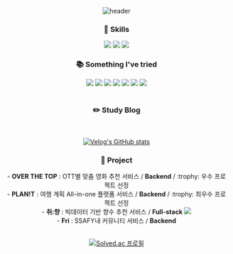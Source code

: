 <div align="center"> 
  
  ![header](https://capsule-render.vercel.app/api?type=cylinder&animation=fadeIn&text=Kyong's%20github&color=gradient&fontSize=40)
    
  ### :wrench: Skills
  <img src="https://img.shields.io/badge/JAVA-007396?style=for-the-badge&logo=java&logoColor=white">
  <img src="https://img.shields.io/badge/Python-3776AB?style=for-the-badge&logo=Python&logoColor=white">
  <img src="https://img.shields.io/badge/springboot-6DB33F?style=for-the-badge&logo=springboot&logoColor=white">
  
  <br/>
  
  ### :books: Something I've tried
  <img src="https://img.shields.io/badge/django-092E20?style=flat-round-square&logo=django&logoColor=white">
  <img src="https://img.shields.io/badge/MySQL-4479A1?style=flat-round-square&logo=MySQL&logoColor=white">
  <img src="https://img.shields.io/badge/MariaDB-003545?style=flat-round-square&logo=MariaDB&logoColor=white">
  <img src="https://img.shields.io/badge/JavaScript-F7DF1E?style=flat-round-square&logo=javascript&logoColor=white">
  <img src="https://img.shields.io/badge/React-61DAFB?style=flat-round-square&logo=react&logoColor=white">
  <img src="https://img.shields.io/badge/html5-E34F26?style=flat-round-square&logo=html5&logoColor=white">
  <img src="https://img.shields.io/badge/css3-1572B6?style=flat-round-square&logo=css3&logoColor=white">
  
  <br/>
  <br/>
  

  
  ### :pencil2: Study Blog
   
  <br/>

  [![Velog's GitHub stats](https://velog-readme-stats.vercel.app/api?name=hagnoykmik)](https://velog.io/@hagnoykmik)
  <br/>
</div> 

<div align="center"> 

  ### :office: Project
  <div> - <b>OVER THE TOP</b> : OTT별 맞춤 영화 추천 서비스 / <b>Backend</b> / :trophy: 우수 프로젝트 선정 </div>
  <div> - <b>PLAN!T</b> : 여행 계획 All-in-one 플랫폼 서비스 / <b>Backend</b> / :trophy: 최우수 프로젝트 선정 </div>
  <div> - <b>취:향</b> : 빅데이터 기반 향수 추천 서비스 / <b>Full-stack</b>  
    <a href="https://makeyourpreference.com/" target="_blank"><img src="https://img.shields.io/badge/취:향 바로가기-000?style=flat-round-square"></a> 
  </div>
  <div>- <b>Fri</b> : SSAFY내 커뮤니티 서비스 / <b>Backend</b> </div> 
</div>
</br>




<div align="center"> 

  [![Solved.ac 프로필](http://mazassumnida.wtf/api/generate_badge?boj=rlaruddk)](https://solved.ac/rlaruddk)

</div>

